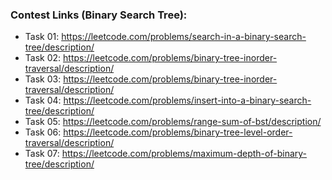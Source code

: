 ### Contest Links (Binary Search Tree):

- Task 01: https://leetcode.com/problems/search-in-a-binary-search-tree/description/
- Task 02: https://leetcode.com/problems/binary-tree-inorder-traversal/description/
- Task 03: https://leetcode.com/problems/binary-tree-inorder-traversal/description/
- Task 04: https://leetcode.com/problems/insert-into-a-binary-search-tree/description/
- Task 05: https://leetcode.com/problems/range-sum-of-bst/description/
- Task 06: https://leetcode.com/problems/binary-tree-level-order-traversal/description/
- Task 07: https://leetcode.com/problems/maximum-depth-of-binary-tree/description/

